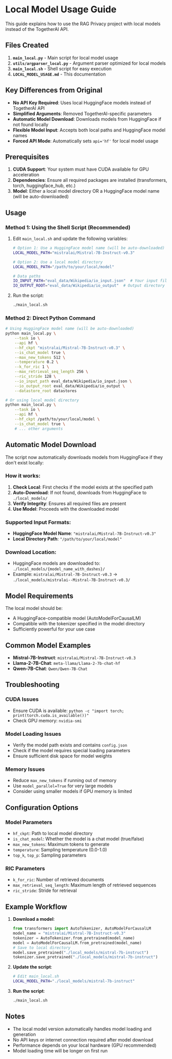 # Local Model Usage Guide

This guide explains how to use the RAG Privacy project with local models instead of the TogetherAI API.

## Files Created

1. **`main_local.py`** - Main script for local model usage
2. **`utils/argparser_local.py`** - Argument parser optimized for local models
3. **`main_local.sh`** - Shell script for easy execution
4. **`LOCAL_MODEL_USAGE.md`** - This documentation

## Key Differences from Original

- **No API Key Required**: Uses local HuggingFace models instead of TogetherAI API
- **Simplified Arguments**: Removed TogetherAI-specific parameters
- **Automatic Model Download**: Downloads models from HuggingFace if not found locally
- **Flexible Model Input**: Accepts both local paths and HuggingFace model names
- **Forced API Mode**: Automatically sets `api='hf'` for local model usage

## Prerequisites

1. **CUDA Support**: Your system must have CUDA available for GPU acceleration
2. **Dependencies**: Ensure all required packages are installed (transformers, torch, huggingface_hub, etc.)
3. **Model**: Either a local model directory OR a HuggingFace model name (will be auto-downloaded)

## Usage

### Method 1: Using the Shell Script (Recommended)

1. Edit `main_local.sh` and update the following variables:
   ```bash
   # Option 1: Use a HuggingFace model name (will be auto-downloaded)
   LOCAL_MODEL_PATH="mistralai/Mistral-7B-Instruct-v0.3"
   
   # Option 2: Use a local model directory
   LOCAL_MODEL_PATH="/path/to/your/local/model"
   
   # Data paths
   IO_INPUT_PATH="eval_data/Wikipedia/io_input.json"  # Your input file
   IO_OUTPUT_ROOT="eval_data/Wikipedia/io_output"  # Output directory
   ```

2. Run the script:
   ```bash
   ./main_local.sh
   ```

### Method 2: Direct Python Command

```bash
# Using HuggingFace model name (will be auto-downloaded)
python main_local.py \
    --task io \
    --api hf \
    --hf_ckpt "mistralai/Mistral-7B-Instruct-v0.3" \
    --is_chat_model true \
    --max_new_tokens 512 \
    --temperature 0.2 \
    --k_for_ric 1 \
    --max_retrieval_seq_length 256 \
    --ric_stride 128 \
    --io_input_path eval_data/Wikipedia/io_input.json \
    --io_output_root eval_data/Wikipedia/io_output \
    --datastore_root datastores

# Or using local model directory
python main_local.py \
    --task io \
    --api hf \
    --hf_ckpt /path/to/your/local/model \
    --is_chat_model true \
    # ... other arguments
```

## Automatic Model Download

The script now automatically downloads models from HuggingFace if they don't exist locally:

### How it works:
1. **Check Local**: First checks if the model exists at the specified path
2. **Auto-Download**: If not found, downloads from HuggingFace to `./local_models/`
3. **Verify Integrity**: Ensures all required files are present
4. **Use Model**: Proceeds with the downloaded model

### Supported Input Formats:
- **HuggingFace Model Name**: `"mistralai/Mistral-7B-Instruct-v0.3"`
- **Local Directory Path**: `"/path/to/your/local/model"`

### Download Location:
- HuggingFace models are downloaded to: `./local_models/{model_name_with_dashes}/`
- Example: `mistralai/Mistral-7B-Instruct-v0.3` → `./local_models/mistralai--Mistral-7B-Instruct-v0.3/`

## Model Requirements

The local model should be:
- A HuggingFace-compatible model (AutoModelForCausalLM)
- Compatible with the tokenizer specified in the model directory
- Sufficiently powerful for your use case

## Common Model Examples

- **Mistral-7B-Instruct**: `mistralai/Mistral-7B-Instruct-v0.3`
- **Llama-2-7B-Chat**: `meta-llama/Llama-2-7b-chat-hf`
- **Qwen-7B-Chat**: `Qwen/Qwen-7B-Chat`

## Troubleshooting

### CUDA Issues
- Ensure CUDA is available: `python -c "import torch; print(torch.cuda.is_available())"`
- Check GPU memory: `nvidia-smi`

### Model Loading Issues
- Verify the model path exists and contains `config.json`
- Check if the model requires special loading parameters
- Ensure sufficient disk space for model weights

### Memory Issues
- Reduce `max_new_tokens` if running out of memory
- Use `model_parallel=True` for very large models
- Consider using smaller models if GPU memory is limited

## Configuration Options

### Model Parameters
- `hf_ckpt`: Path to local model directory
- `is_chat_model`: Whether the model is a chat model (true/false)
- `max_new_tokens`: Maximum tokens to generate
- `temperature`: Sampling temperature (0.0-1.0)
- `top_k`, `top_p`: Sampling parameters

### RIC Parameters
- `k_for_ric`: Number of retrieved documents
- `max_retrieval_seq_length`: Maximum length of retrieved sequences
- `ric_stride`: Stride for retrieval

## Example Workflow

1. **Download a model**:
   ```python
   from transformers import AutoTokenizer, AutoModelForCausalLM
   model_name = "mistralai/Mistral-7B-Instruct-v0.3"
   tokenizer = AutoTokenizer.from_pretrained(model_name)
   model = AutoModelForCausalLM.from_pretrained(model_name)
   # Save to local directory
   model.save_pretrained("./local_models/mistral-7b-instruct")
   tokenizer.save_pretrained("./local_models/mistral-7b-instruct")
   ```

2. **Update the script**:
   ```bash
   # Edit main_local.sh
   LOCAL_MODEL_PATH="./local_models/mistral-7b-instruct"
   ```

3. **Run the script**:
   ```bash
   ./main_local.sh
   ```

## Notes

- The local model version automatically handles model loading and generation
- No API keys or internet connection required after model download
- Performance depends on your local hardware (GPU recommended)
- Model loading time will be longer on first run
